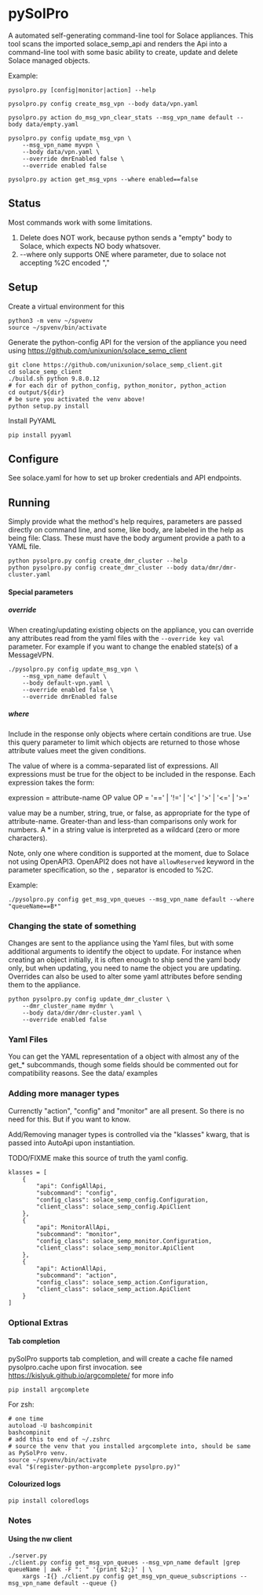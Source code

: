 # pySolPro
A automated self-generating command-line tool for Solace appliances.
This tool scans the imported solace_semp_api and renders the Api into a command-line tool with some basic ability to 
create, update and delete Solace managed objects.

Example:

    pysolpro.py [config|monitor|action] --help  

    pysolpro.py config create_msg_vpn --body data/vpn.yaml

    pysolpro.py action do_msg_vpn_clear_stats --msg_vpn_name default --body data/empty.yaml

    pysolpro.py config update_msg_vpn \
        --msg_vpn_name myvpn \
        --body data/vpn.yaml \
        --override dmrEnabled false \
        --override enabled false

    pysolpro.py action get_msg_vpns --where enabled==false

## Status

Most commands work with some limitations. 

1. Delete does NOT work, because python sends a "empty" body to Solace, which expects NO body whatsover. 
2. --where only supports ONE where parameter, due to solace not accepting %2C encoded ","

## Setup

Create a virtual environment for this

    python3 -m venv ~/spvenv
    source ~/spvenv/bin/activate

Generate the python-config API for the version of the appliance you need using https://github.com/unixunion/solace_semp_client

    git clone https://github.com/unixunion/solace_semp_client.git
    cd solace_semp_client
    ./build.sh python 9.8.0.12
    # for each dir of python_config, python_monitor, python_action
    cd output/${dir}
    # be sure you activated the venv above! 
    python setup.py install

Install PyYAML

    pip install pyyaml

## Configure

See solace.yaml for how to set up broker credentials and API endpoints.

## Running

Simply provide what the method's help requires, parameters are passed directly on command line, and some, like body, are 
labeled in the help as being file: Class. These must have the body argument provide a path to a YAML file.

    python pysolpro.py config create_dmr_cluster --help
    python pysolpro.py config create_dmr_cluster --body data/dmr/dmr-cluster.yaml

#### Special parameters

##### override

When creating/updating existing objects on the appliance, you can override any attributes read from the yaml files with 
the `--override key val` parameter. For example if you want to change the enabled state(s) of a MessageVPN.

    ./pysolpro.py config update_msg_vpn \
        --msg_vpn_name default \
        --body default-vpn.yaml \
        --override enabled false \
        --override dmrEnabled false

##### where

Include in the response only objects where certain conditions are true. Use this query parameter to limit which objects 
are returned to those whose attribute values meet the given conditions.

The value of where is a comma-separated list of expressions. All expressions must be true for the object to be included 
in the response. Each expression takes the form:

expression  = attribute-name OP value
OP          = '==' | '!=' | '&lt;' | '&gt;' | '&lt;=' | '&gt;='

value may be a number, string, true, or false, as appropriate for the type of attribute-name. Greater-than and less-than 
comparisons only work for numbers. A * in a string value is interpreted as a wildcard (zero or more characters).

Note, only one where condition is supported at the moment, due to Solace not using OpenAPI3. OpenAPI2 does not have `allowReserved`
keyword in the parameter specification, so the `,` separator is encoded to %2C.

Example:

    ./pysolpro.py config get_msg_vpn_queues --msg_vpn_name default --where "queueName==B*"


### Changing the state of something

Changes are sent to the appliance using the Yaml files, but with some additional arguments to identify the object to 
update. For instance when creating an object initially, it is often enough to ship send the yaml body only, but when 
updating, you need to name the object you are updating. Overrides can also be used to alter some yaml attributes before
sending them to the appliance. 

    python pysolpro.py config update_dmr_cluster \
        --dmr_cluster_name mydmr \
        --body data/dmr/dmr-cluster.yaml \
        --override enabled false 

### Yaml Files

You can get the YAML representation of a object with almost any of the get_* subcommands, 
though some fields should be commented out for compatibility reasons. See the data/ examples

### Adding more manager types

Currenctly "action", "config" and "monitor" are all present. So there is no need for this. But if you want to know.

Add/Removing manager types is controlled via the "klasses" kwarg, that is passed into AutoApi upon instantiation.

TODO/FIXME make this source of truth the yaml config.

    klasses = [
        {
            "api": ConfigAllApi,
            "subcommand": "config",
            "config_class": solace_semp_config.Configuration,
            "client_class": solace_semp_config.ApiClient
        },
        {
            "api": MonitorAllApi,
            "subcommand": "monitor",
            "config_class": solace_semp_monitor.Configuration,
            "client_class": solace_semp_monitor.ApiClient
        },
        {
            "api": ActionAllApi,
            "subcommand": "action",
            "config_class": solace_semp_action.Configuration,
            "client_class": solace_semp_action.ApiClient
        }
    ]

### Optional Extras
#### Tab completion

pySolPro supports tab completion, and will create a cache file named pysolpro.cache upon first invocation. 
see https://kislyuk.github.io/argcomplete/ for more info

    pip install argcomplete

For zsh:
    
    # one time
    autoload -U bashcompinit
    bashcompinit
    # add this to end of ~/.zshrc
    # source the venv that you installed argcomplete into, should be same as PySolPro venv.
    source ~/spvenv/bin/activate
    eval "$(register-python-argcomplete pysolpro.py)"

#### Colourized logs

    pip install coloredlogs

### Notes 

#### Using the nw client

    ./server.py
    ./client.py config get_msg_vpn_queues --msg_vpn_name default |grep queueName | awk -F ": " '{print $2;}' | \
        xargs -I{} ./client.py config get_msg_vpn_queue_subscriptions --msg_vpn_name default --queue {}
